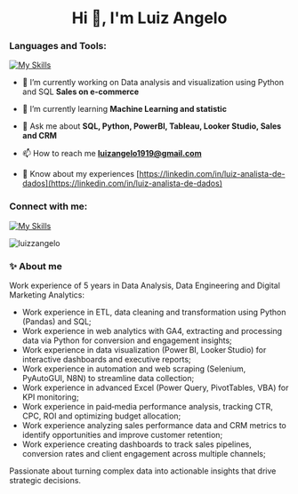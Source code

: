 <h1 align="center">Hi 👋, I'm Luiz Angelo</h1>

<h3 align="left">Languages and Tools:</h3>

[![My Skills](https://skillicons.dev/icons?i=py,git,postgres,mysql,vscode,r,aws)](https://skillicons.dev)

- 🔭 I’m currently working on Data analysis and visualization using Python and SQL **Sales on e-commerce**

- 🌱 I’m currently learning **Machine Learning and statistic**

- 💬 Ask me about **SQL, Python, PowerBI, Tableau, Looker Studio, Sales and CRM**

- 📫 How to reach me **luizangelo1919@gmail.com**

- 📄 Know about my experiences [https://linkedin.com/in/luiz-analista-de-dados](https://linkedin.com/in/luiz-analista-de-dados)

<h3 align="left">Connect with me:</h3>

[![My Skills](https://skillicons.dev/icons?i=instagram,linkedin)](https://skillicons.dev)

<p><img align="center" src="https://github-readme-stats.vercel.app/api/top-langs?username=luizzangelo&show_icons=true&locale=en&layout=compact" alt="luizzangelo" /></p>

<h3 align="left">✨ About me</h3>


Work experience of 5 years in Data Analysis, Data Engineering and Digital Marketing Analytics:

* Work experience in ETL, data cleaning and transformation using Python (Pandas) and SQL;
* Work experience in web analytics with GA4, extracting and processing data via Python for conversion and engagement insights;
* Work experience in data visualization (Power BI, Looker Studio) for interactive dashboards and executive reports;
* Work experience in automation and web scraping (Selenium, PyAutoGUI, N8N) to streamline data collection;
* Work experience in advanced Excel (Power Query, PivotTables, VBA) for KPI monitoring;
* Work experience in paid‑media performance analysis, tracking CTR, CPC, ROI and optimizing budget allocation;
* Work experience analyzing sales performance data and CRM metrics to identify opportunities and improve customer retention;
* Work experience creating dashboards to track sales pipelines, conversion rates and client engagement across multiple channels;

Passionate about turning complex data into actionable insights that drive strategic decisions.
